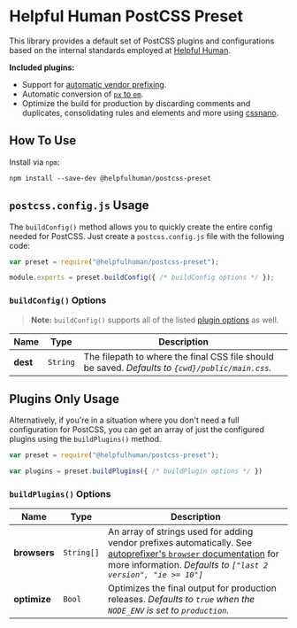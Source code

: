 # Helpful Human PostCSS Preset

This library provides a default set of PostCSS plugins and configurations based on the internal standards employed at [Helpful Human](http://helpfulhuman.com).

**Included plugins:**

- Support for [automatic vendor prefixing](https://github.com/postcss/autoprefixer).
- Automatic conversion of [`px` to `em`](https://github.com/macropodhq/postcss-px-to-em).
- Optimize the build for production by discarding comments and duplicates, consolidating rules and elements and more using [cssnano](http://cssnano.co/).

## How To Use

Install via `npm`:

```
npm install --save-dev @helpfulhuman/postcss-preset
```

## `postcss.config.js` Usage

The `buildConfig()` method allows you to quickly create the entire config needed for PostCSS.  Just create a `postcss.config.js` file with the following code:

```js
var preset = require("@helpfulhuman/postcss-preset");

module.exports = preset.buildConfig({ /* buildConfig options */ });
```

### `buildConfig()` Options

> **Note:** `buildConfig()` supports all of the listed [plugin options]() as well.

Name | Type | Description
-----|------|------------
**dest** | `String` | The filepath to where the final CSS file should be saved.  _Defaults to `{cwd}/public/main.css`._

## Plugins Only Usage

Alternatively, if you're in a situation where you don't need a full configuration for PostCSS, you can get an array of just the configured plugins using the `buildPlugins()` method.

```js
var preset = require("@helpfulhuman/postcss-preset");

var plugins = preset.buildPlugins({ /* buildPlugin options */ })
```

### `buildPlugins()` Options

Name | Type | Description
-----|------|------------
**browsers** | `String[]` | An array of strings used for adding vendor prefixes automatically.  See [autoprefixer's `browser` documentation](https://github.com/postcss/autoprefixer#browsers) for more information.  _Defaults to `["last 2 version", "ie >= 10"]`_
**optimize** | `Bool` | Optimizes the final output for production releases.  _Defaults to `true` when the `NODE_ENV` is set to `production`._